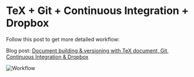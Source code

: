 # TeX + Git + Continuous Integration + Dropbox

Follow this post to get more detailed workflow:

Blog post: [Document building & versioning with TeX document, Git, Continuous Integration & Dropbox](https://harshjv.github.io/blog/document-building-versioning-with-tex-document-git-continuous-integration-dropbox/)

![Workflow](https://harshjv.github.io/assets/images/posts/document-building-versioning-with-tex-document-git-continuous-integration-dropbox/workflow.png "Workflow")
